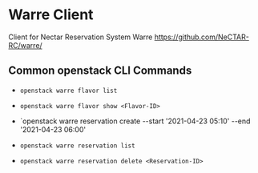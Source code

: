 # Warre Client

Client for Nectar Reservation System Warre
https://github.com/NeCTAR-RC/warre/

## Common openstack CLI Commands

* `openstack warre flavor list`

* `openstack warre flavor show <Flavor-ID>`

* `openstack warre reservation create --start  '2021-04-23 05:10' --end '2021-04-23 06:00' <Flavor-ID>

* `openstack warre reservation list`

* `openstack warre reservation delete <Reservation-ID>`
